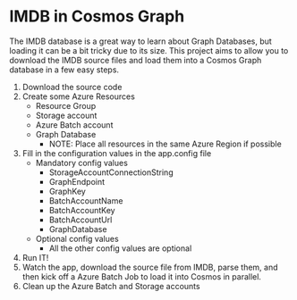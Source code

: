 ﻿IMDB in Cosmos Graph
====================

The IMDB database is a great way to learn about Graph Databases, but loading it can be a bit tricky due to its size. This project aims to allow you to download the IMDB source files and load them into a Cosmos Graph database in a few easy steps.

1.	Download the source code
2.	Create some Azure Resources
    +	Resource Group
    +	Storage account
    +	Azure Batch account
    +	Graph Database
        -	NOTE: Place all resources in the same Azure Region if possible
3.	Fill in the configuration values in the app.config file
    +	Mandatory config values
        -	StorageAccountConnectionString
        -	GraphEndpoint
        -	GraphKey
        -	BatchAccountName
        -	BatchAccountKey
        -	BatchAccountUrl
        -   GraphDatabase
    +	Optional config values
        -	All the other config values are optional
4.	Run IT!
5.	Watch the app, download the source file from IMDB, parse them, and then kick off a Azure Batch Job to load it into Cosmos in parallel. 
6.	Clean up the Azure Batch and Storage accounts

